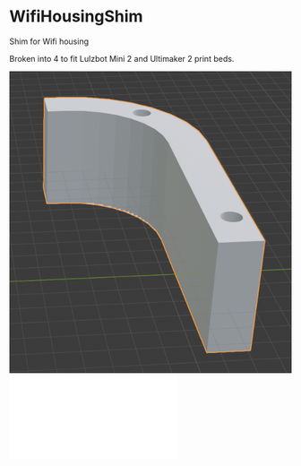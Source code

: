 # WifiHousingShim
Shim for Wifi housing

Broken into 4 to fit Lulzbot Mini 2 and Ultimaker 2 print beds.

![shim image](images/Shim.png)
![shim stl](WifiHousingShim.stl)


